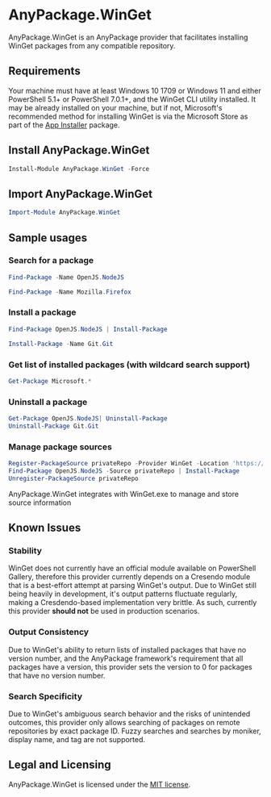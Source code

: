 # AnyPackage.WinGet
AnyPackage.WinGet is an AnyPackage provider that facilitates installing WinGet packages from any compatible repository.

## Requirements
Your machine must have at least Windows 10 1709 or Windows 11 and either PowerShell 5.1+ or PowerShell 7.0.1+, and the WinGet CLI utility installed. It may be already installed on your machine, but if not, Microsoft's recommended method for installing WinGet is via the Microsoft Store as part of the [App Installer](https://www.microsoft.com/en-us/p/app-installer/9nblggh4nns1?activetab=pivot:overviewtab) package.

## Install AnyPackage.WinGet
```PowerShell
Install-Module AnyPackage.WinGet -Force
```

## Import AnyPackage.WinGet
```PowerShell
Import-Module AnyPackage.WinGet
```

## Sample usages

### Search for a package
```PowerShell
Find-Package -Name OpenJS.NodeJS

Find-Package -Name Mozilla.Firefox
```

### Install a package
```PowerShell
Find-Package OpenJS.NodeJS | Install-Package

Install-Package -Name Git.Git
```

### Get list of installed packages (with wildcard search support)
```PowerShell
Get-Package Microsoft.*
```

### Uninstall a package
```PowerShell
Get-Package OpenJS.NodeJS| Uninstall-Package
Uninstall-Package Git.Git
```

### Manage package sources
```PowerShell
Register-PackageSource privateRepo -Provider WinGet -Location 'https://somewhere/out/there/cache'
Find-Package OpenJS.NodeJS -Source privateRepo | Install-Package
Unregister-PackageSource privateRepo
```
AnyPackage.WinGet integrates with WinGet.exe to manage and store source information

## Known Issues
### Stability
WinGet does not currently have an official module available on PowerShell Gallery, therefore this provider currently depends on a  Cresendo module that is a best-effort attempt at parsing WinGet's output. Due to WinGet still being heavily in development, it's output patterns fluctuate regularly, making a Cresdendo-based implementation very brittle. As such, currently this provider **should not** be used in production scenarios. 

### Output Consistency
Due to WinGet's ability to return lists of installed packages that have no version number, and the AnyPackage framework's requirement that all packages have a version, this provider sets the version to 0 for packages that have no version number.

### Search Specificity
Due to WinGet's ambiguous search behavior and the risks of unintended outcomes, this provider only allows searching of packages on remote repositories by exact package ID. Fuzzy searches and searches by moniker, display name, and tag are not supported. 

## Legal and Licensing
AnyPackage.WinGet is licensed under the [MIT license](./LICENSE.txt).
